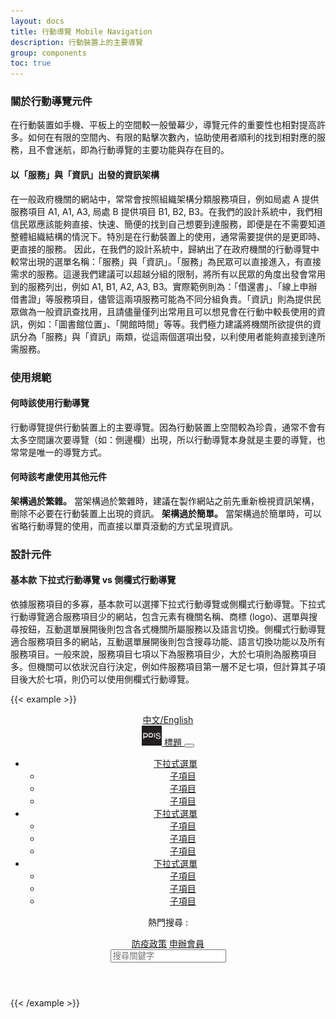 ```yaml
---
layout: docs
title: 行動導覽 Mobile Navigation
description: 行動裝置上的主要導覽
group: components
toc: true
---
```


### 關於行動導覽元件

在行動裝置如手機、平板上的空間較一般螢幕少，導覽元件的重要性也相對提高許多。如何在有限的空間內、有限的點擊次數內，協助使用者順利的找到相對應的服務，且不會迷航，即為行動導覽的主要功能與存在目的。

#### 以「服務」與「資訊」出發的資訊架構

在一般政府機關的網站中，常常會按照組織架構分類服務項目，例如局處 A 提供服務項目 A1, A1, A3, 局處 B 提供項目 B1, B2, B3。在我們的設計系統中，我們相信民眾應該能夠直接、快速、簡便的找到自己想要到達服務，即便是在不需要知道整體組織結構的情況下。特別是在行動裝置上的使用，通常需要提供的是更即時、更直接的服務。
因此，在我們的設計系統中，歸納出了在政府機關的行動導覽中較常出現的選單名稱：「服務」與「資訊」。「服務」為民眾可以直接進入，有直接需求的服務。這邊我們建議可以超越分組的限制，將所有以民眾的角度出發會常用到的服務列出，例如 A1, B1, A2, A3, B3。實際範例則為：「借還書」、「線上申辦借書證」等服務項目，儘管這兩項服務可能為不同分組負責。「資訊」則為提供民眾做為一般資訊查找用，且請儘量僅列出常用且可以想見會在行動中較長使用的資訊，例如：「圖書館位置」、「開館時間」等等。我們極力建議將機關所欲提供的資訊分為「服務」與「資訊」兩類，從這兩個選項出發，以利使用者能夠直接到達所需服務。

### 使用規範

#### 何時該使用行動導覽

行動導覽提供行動裝置上的主要導覽。因為行動裝置上空間較為珍貴，通常不會有太多空間讓次要導覽（如：側邊欄）出現，所以行動導覽本身就是主要的導覽，也常常是唯一的導覽方式。

#### 何時該考慮使用其他元件

**架構過於繁雜。** 當架構過於繁雜時，建議在製作網站之前先重新檢視資訊架構，刪除不必要在行動裝置上出現的資訊。
**架構過於簡單。** 當架構過於簡單時，可以省略行動導覽的使用，而直接以單頁滾動的方式呈現資訊。

### 設計元件

#### 基本款 下拉式行動導覽 vs 側欄式行動導覽

依據服務項目的多寡，基本款可以選擇下拉式行動導覽或側欄式行動導覽。下拉式行動導覽適合服務項目少的網站，包含元素有機關名稱、商標 (logo)、選單與搜尋按鈕，互動選單展開後則包含各式機關所屬服務以及語言切換。側欄式行動導覽適合服務項目多的網站，互動選單展開後則包含搜尋功能、語言切換功能以及所有服務項目。一般來說，服務項目七項以下為服務項目少，大於七項則為服務項目多。但機關可以依狀況自行決定，例如件服務項目第一層不足七項，但計算其子項目後大於七項，則仍可以使用側欄式行動導覽。


{{< example >}}
<div class="row">
  <div class="col-md-6">
    <header>
      <div class="bg-gray-200">
        <div class="container d-flex justify-content-end">
          <a href="#" class="language-switch">中文/English</a>
        </div>
      </div>
      <nav class="navbar navbar-light bg-light">
        <div class="container flex-wrap">
          <a class="navbar-brand d-flex align-items-center" href="#">
            <img src="/img/pdis-logo-final-inverse.png" width="32" height="32" alt="logo" class="rounded">
            <span class="navbar-title h3">標題</span>
          </a>
          <button class="navbar-toggler" type="button" data-bs-toggle="collapse" data-bs-target="#navbarSupportedContent" aria-controls="navbarSupportedContent" aria-expanded="false" aria-label="Toggle navigation">
            <div class="navbar-toggler-icon"></div>
          </button>
          <div class="collapse navbar-collapse align-items-end" id="navbarSupportedContent">
            <ul class="navbar-nav me-auto">
              <li class="nav-item dropdown">
                <a class="nav-link dropdown-toggle" href="#" id="navbarDropdown1" role="button" data-bs-toggle="dropdown" aria-expanded="false">
                  下拉式選單
                </a>
                <ul class="dropdown-menu" aria-labelledby="navbarDropdown1">
                  <li><a class="dropdown-item" href="#">子項目</a></li>
                  <li><a class="dropdown-item" href="#">子項目</a></li>
                  <li><a class="dropdown-item" href="#">子項目</a></li>
                </ul>
              </li>
              <li class="nav-item dropdown">
                <a class="nav-link dropdown-toggle" href="#" id="navbarDropdown2" role="button" data-bs-toggle="dropdown" aria-expanded="false">
                  下拉式選單
                </a>
                <ul class="dropdown-menu" aria-labelledby="navbarDropdown2">
                  <li><a class="dropdown-item" href="#">子項目</a></li>
                  <li><a class="dropdown-item" href="#">子項目</a></li>
                  <li><a class="dropdown-item" href="#">子項目</a></li>
                </ul>
              </li>
              <li class="nav-item dropdown">
                <a class="nav-link dropdown-toggle" href="#" id="navbarDropdown3" role="button" data-bs-toggle="dropdown" aria-expanded="false">
                  下拉式選單
                </a>
                <ul class="dropdown-menu" aria-labelledby="navbarDropdown3">
                  <li><a class="dropdown-item" href="#">子項目</a></li>
                  <li><a class="dropdown-item" href="#">子項目</a></li>
                  <li><a class="dropdown-item" href="#">子項目</a></li>
                </ul>
              </li>
            </ul>
            <div>
              <div class="d-flex justify-content-end">
                <p>熱門搜尋 :</p>
                <a href="#">防疫政策</a>
                <a href="#">申辦會員</a>
              </div>
              <div class="input-group">
                <input class="form-control" type="search" placeholder="搜尋關鍵字" aria-label="Search">
                <span class="input-group-text bg-primary text-white"><i class="bi bi-search"></i></span>
              </div>
            </div>
          </div>
        </div>
      </nav>
    </header>
  </div>
  <div class="col-md-6">
  </div>
</div>
{{< /example >}}